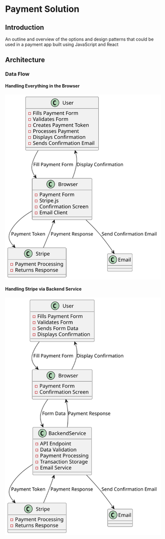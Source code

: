 # Payment Solution

## Introduction
An outline and overview of the options and design patterns that could be used in a payment app built using JavaScript and React

## Architecture

### Data Flow

#### Handling Everything in the Browser

![browser data flow](/diagrams/browser-data-flow.svg)

#### Handling Stripe via Backend Service

![backend data flow](/diagrams/backend-data-flow.svg)

